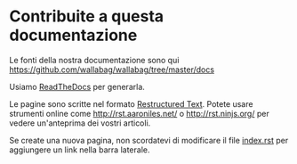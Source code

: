Contribuite a questa documentazione
===================================

Le fonti della nostra documentazione sono qui
<https://github.com/wallabag/wallabag/tree/master/docs>

Usiamo [ReadTheDocs](https://readthedocs.org) per generarla.

Le pagine sono scritte nel formato [Restructured
Text](https://en.wikipedia.org/wiki/ReStructuredText). Potete usare
strumenti online come <http://rst.aaroniles.net/> o
<http://rst.ninjs.org/> per vedere un'anteprima dei vostri articoli.

Se create una nuova pagina, non scordatevi di modificare il file
[index.rst](https://raw.githubusercontent.com/wallabag/wallabag/master/docs/en/index.rst)
per aggiungere un link nella barra laterale.
